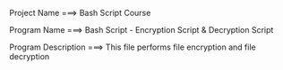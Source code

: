 Project Name ===> Bash Script Course

Program Name ===> Bash Script - Encryption Script & Decryption Script

Program Description ===> This file performs file encryption and file decryption
